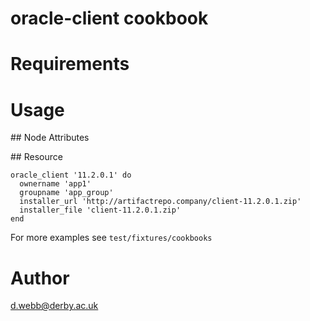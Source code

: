 # oracle-client cookbook

# Requirements

# Usage

## Node Attributes

## Resource
```
oracle_client '11.2.0.1' do
  ownername 'app1'
  groupname 'app_group'
  installer_url 'http://artifactrepo.company/client-11.2.0.1.zip'
  installer_file 'client-11.2.0.1.zip'
end
```

For more examples see `test/fixtures/cookbooks`

# Author
d.webb@derby.ac.uk
